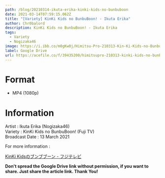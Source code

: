 ```yaml
---
path: /blog/20210314-ikuta-erika-kinki-kids-no-bunbuboon
date: 2021-03-14T07:59:15.062Z
title: "[Variety] KinKi Kids no BunbuBoon! - Ikuta Erika"
author: Chr0balord
description: KinKi Kids no BunbuBoon! - Ikuta Erika
tags:
  - Variety
  - Nogizaka46
image: https://i.ibb.co/m0gKw0j/Himitsu-Pro-210313-Kin-Ki-Kids-no-Bunbu-Boon-Ikuta-Erika-mp4-thumbs.jpg
label: Google Drive
url: https://acefile.co/f/39435200/himitsupro-210313-kinki-kids-no-bunbuboon-ikuta-erika-mp4
---
```

# Format

* MP4 (1080p)

# Information

Artist : Ikuta Erika (Nogizaka46)\
Variety : KinKi Kids no BunbuBoon! (Fuji TV)\
Broadcast Date : 13 March 2021

For more information : <!--StartFragment-->

[KinKi Kidsのブンブブーン - フジテレビ ](https://www.fujitv.co.jp/bunbuboon/)

<!--EndFragment-->

**Don't spread the Google Drive link without permission, if you want to share. Just share the article link. Thank You!**